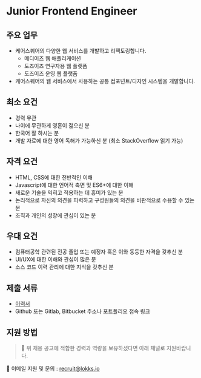 # Junior Frontend Engineer

## 주요 업무

* 케어스퀘어의 다양한 웹 서비스를 개발하고 리팩토링합니다.
  * 메디이즈 웹 애플리케이션
  * 도즈이즈 연구자용 웹 플랫폼
  * 도즈이즈 운영 웹 플랫폼
* 케어스퀘어의 웹 서비스에서 사용하는 공통 컴포넌트/디자인 시스템을 개발합니다.


## 최소 요건

* 경력 무관
* 나이에 무관하게 영혼이 젊으신 분
* 한국어 잘 하시는 분
* 개발 자료에 대한 영어 독해가 가능하신 분 (최소 StackOverflow 읽기 가능)


## 자격 요건

* HTML, CSS에 대한 전반적인 이해
* Javascript에 대한 언어적 측면 및 ES6+에 대한 이해
* 새로운 기술을 익히고 적용하는 데 흥미가 있는 분
* 논리적으로 자신의 의견을 피력하고 구성원들의 의견을 비판적으로 수용할 수 있는 분
* 조직과 개인의 성장에 관심이 있는 분


## 우대 요건

* 컴퓨터공학 관련된 전공 졸업 또는 예정자 혹은 이와 동등한 자격을 갖추신 분
* UI/UX에 대한 이해와 관심이 많은 분
* 소스 코드 이력 관리에 대한 지식을 갖추신 분
  

## 제출 서류

* [이력서](https://lokks.io/wp-content/uploads/2020/12/%EC%A3%BC-%EB%A1%9D%EC%8A%A4307-%EC%9D%B4%EB%A0%A5%EC%84%9C-%EC%96%91%EC%8B%9D.docx)
* Github 또는 Gitlab, Bitbucket 주소나 포트폴리오 접속 링크


## 지원 방법

> 📌 위 채용 공고에 적합한 경력과 역량을 보유하셨다면 아래 채널로 지원바랍니다.

📧 이메일 지원 및 문의 : recruit@lokks.io